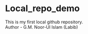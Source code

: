 # Local_repo_demo
This is my first local github repository.
<br>
Author - G.M. Noor-Ul Islam (Labib)

